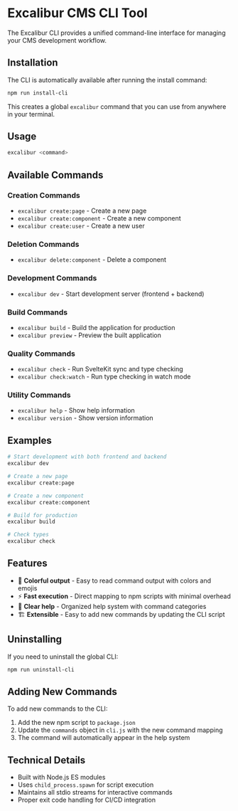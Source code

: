 # Excalibur CMS CLI Tool

The Excalibur CLI provides a unified command-line interface for managing your CMS development workflow.

## Installation

The CLI is automatically available after running the install command:

```bash
npm run install-cli
```

This creates a global `excalibur` command that you can use from anywhere in your terminal.

## Usage

```bash
excalibur <command>
```

## Available Commands

### Creation Commands
- `excalibur create:page` - Create a new page
- `excalibur create:component` - Create a new component  
- `excalibur create:user` - Create a new user

### Deletion Commands
- `excalibur delete:component` - Delete a component

### Development Commands
- `excalibur dev` - Start development server (frontend + backend)

### Build Commands
- `excalibur build` - Build the application for production
- `excalibur preview` - Preview the built application

### Quality Commands
- `excalibur check` - Run SvelteKit sync and type checking
- `excalibur check:watch` - Run type checking in watch mode

### Utility Commands
- `excalibur help` - Show help information
- `excalibur version` - Show version information

## Examples

```bash
# Start development with both frontend and backend
excalibur dev

# Create a new page
excalibur create:page

# Create a new component
excalibur create:component

# Build for production
excalibur build

# Check types
excalibur check
```

## Features

- 🎨 **Colorful output** - Easy to read command output with colors and emojis
- ⚡ **Fast execution** - Direct mapping to npm scripts with minimal overhead
- 📖 **Clear help** - Organized help system with command categories
- 🏗️ **Extensible** - Easy to add new commands by updating the CLI script

## Uninstalling

If you need to uninstall the global CLI:

```bash
npm run uninstall-cli
```

## Adding New Commands

To add new commands to the CLI:

1. Add the new npm script to `package.json`
2. Update the `commands` object in `cli.js` with the new command mapping
3. The command will automatically appear in the help system

## Technical Details

- Built with Node.js ES modules
- Uses `child_process.spawn` for script execution
- Maintains all stdio streams for interactive commands
- Proper exit code handling for CI/CD integration
